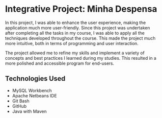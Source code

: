 # Integrative Project: Minha Despensa

In this project, I was able to enhance the user experience, making the application much more user-friendly. Since this project was undertaken after completing all the tasks in my course, I was able to apply all the techniques developed throughout the course. This made the project much more intuitive, both in terms of programming and user interaction.

The project allowed me to refine my skills and implement a variety of concepts and best practices I learned during my studies. This resulted in a more polished and accessible program for end-users.

## Technologies Used
- MySQL Workbench
- Apache Netbeans IDE
- Git Bash
- GitHub
- Java with Maven
